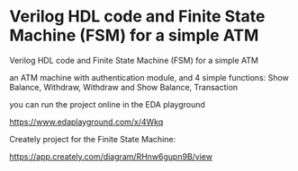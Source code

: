 # Verilog HDL code and Finite State Machine (FSM) for a simple ATM
Verilog HDL code and Finite State Machine (FSM) for a simple ATM

an ATM machine with authentication module, and 4 simple functions: Show Balance, Withdraw, Withdraw and Show Balance, Transaction

you can run the project online in the EDA playground

https://www.edaplayground.com/x/4Wkq

Creately project for the Finite State Machine:

https://app.creately.com/diagram/RHnw6gupn9B/view





